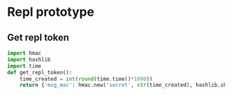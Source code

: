 Repl prototype
==============


## Get repl token
```python
import hmac
import hashlib
import time
def get_repl_token():
    time_created = int(round(time.time()*1000))
    return {'msg_mac': hmac.new('secret', str(time_created), hashlib.sha256).digest().encode('base64').strip(), 'time_created': time_created}

```
